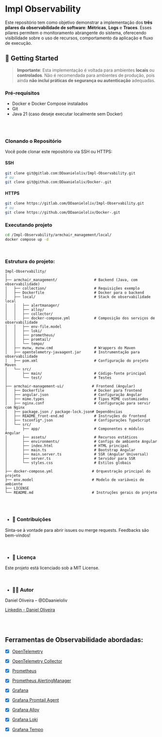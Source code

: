 # Impl Observability

Este repositório tem como objetivo demonstrar a implementação dos **três pilares da observabilidade de software**: **Métricas**, **Logs** e **Traces**. Esses pilares permitem o monitoramento abrangente do sistema, oferecendo visibilidade sobre o uso de recursos, comportamento da aplicação e fluxo de execução.

## 🚀 Getting Started

> **Importante**: Esta implementação é voltada para ambientes **locais** ou **controlados**. Não é recomendada para ambientes de produção, pois ainda **não inclui práticas de segurança ou autenticação** adequadas.

### Pré-requisitos

- Docker e Docker Compose instalados
- Git
- Java 21 (caso deseje executar localmente sem Docker)

<br>
<br>

### Clonando o Repositório

Você pode clonar este repositório via SSH ou HTTPS:

#### SSH

```bash
git clone git@gitlab.com:DDaanieloliv/Impl-Observability.git
# ou
git clone git@github.com:DDaanieloliv/Docker-.git
```

#### HTTPS

```bash
git clone https://gitlab.com/DDaanieloliv/Impl-Observability.git
# ou
git clone https://github.com/DDaanieloliv/Docker-.git
```



### Executando projeto

```bash
cd /Impl-Observability/armchair_management/local/
docker compose up -d 
```

<br>


### Estrutura do projeto:

```
Impl-Observability/
│
├── armchair_management/                 # Backend (Java, com observabilidade)
│   ├── collection/                      # Requisições exemplo
│   ├── Dockerfile                       # Docker para o backend
│   ├── local/                           # Stack de observabilidade local
│   │   ├── alertmanager/
│   │   ├── alloy/
│   │   ├── collector/
│   │   ├── docker-compose.yml           # Composição dos serviços de observabilidade
│   │   ├── env-file.model
│   │   ├── loki/
│   │   ├── prometheus/
│   │   ├── promtail/
│   │   └── tempo/
│   ├── mvnw, mvnw.cmd                   # Wrappers do Maven
│   ├── opentelemetry-javaagent.jar      # Instrumentação para observabilidade
│   ├── pom.xml                          # Configuração do projeto Maven
│   └── src/
│       ├── main/                        # Código-fonte principal
│       └── test/                        # Testes
│
├── armchair-management-ui/             # Frontend (Angular)
│   ├── Dockerfile                       # Docker para frontend
│   ├── angular.json                     # Configuração Angular
│   ├── mime.types                       # Tipos MIME customizados
│   ├── nginx.conf                       # Configuração para servir com Nginx
│   ├── package.json / package-lock.json# Dependências
│   ├── README_front-end.md              # Instruções do frontend
│   ├── tsconfig*.json                   # Configurações TypeScript
│   └── src/
│       ├── app/                         # Componentes e módulos Angular
│       ├── assets/                      # Recursos estáticos
│       ├── environments/                # Configs de ambiente Angular
│       ├── index.html                   # HTML principal
│       ├── main.ts                      # Bootstrap Angular
│       ├── main.server.ts               # SSR (Angular Universal)
│       ├── server.ts                    # Servidor para SSR
│       └── styles.css                   # Estilos globais
│
├── docker-compose.yml                  # Orquestração principal do projeto
├── env.model                           # Modelo de variáveis de ambiente
├── LICENSE
└── README.md                           # Instruções gerais do projeto
```


<br>

<br>

- ### 🤝 Contribuições

Sinta-se à vontade para abrir issues ou merge requests. Feedbacks são bem-vindos!

<br>

- ### 📄 Licença

Este projeto está licenciado sob a MIT License.

<br>

- ### 👨‍💻 Autor

Daniel Oliveira – @DDaanieloliv

[Linkedin - Daniel Oliveira](https://www.linkedin.com/in/daniel-oliveira-aba552251/)

<br>
<br>

## Ferramentas de Observabilidade abordadas:

- [X] [OpenTelemetry](https://opentelemetry.io/docs/zero-code/java/agent/getting-started/)
- [X] [OpenTelemetry Collector](https://opentelemetry.io/docs/)
- [X] [Prometheus](https://prometheus.io/docs/prometheus/latest/configuration/configuration/)
- [X] [Prometheus AlertingManager](https://prometheus.io/docs/alerting/latest/configuration/)
- [X] [Grafana](https://grafana.com/docs/grafana/latest/introduction/)
- [X] [Grafana Promtail Agent](https://grafana.com/docs/loki/latest/send-data/promtail/)
- [X] [Grafana Alloy](https://grafana.com/docs/alloy/latest/)
- [X] [Grafana Loki](https://grafana.com/docs/alloy/latest/)
- [X] [Grafana Tempo](https://grafana.com/docs/alloy/latest/)
  
